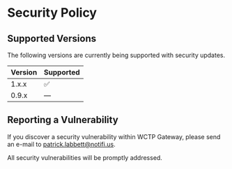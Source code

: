 # Security Policy

## Supported Versions

The following versions are currently being supported with security updates.

| Version | Supported          |
|---------|--------------------|
| 1.x.x   | :white_check_mark: |
| 0.9.x   | &mdash;            |

## Reporting a Vulnerability

If you discover a security vulnerability within WCTP Gateway, please send an e-mail to [patrick.labbett@notifi.us](mailto:patrick.labbett@notifi.us).

All security vulnerabilities will be promptly addressed.
